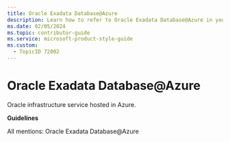 ```yaml
---
title: Oracle Exadata Database@Azure
description: Learn how to refer to Oracle Exadata Database@Azure in your content.
ms.date: 02/05/2024
ms.topic: contributor-guide
ms.service: microsoft-product-style-guide
ms.custom:
  - TopicID 72002
---
```



# Oracle Exadata Database@Azure

Oracle infrastructure service hosted in Azure.

**Guidelines**

All mentions: Oracle Exadata Database@Azure

